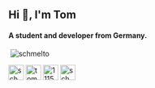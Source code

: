 <h2>Hi 👋, I'm Tom</h2>
<h4>A student and developer from Germany.</h4>


<p>&nbsp;<img src="https://github-readme-stats.vercel.app/api?username=schmelto&show_icons=true&count_private=true" alt="schmelto" /></p>
  
<p>
  <a href="https://dev.to/schmelto" target="blank"><img align="center" src="https://cdn.jsdelivr.net/npm/simple-icons@3.0.1/icons/dev-dot-to.svg" alt="schmelto" height="30" width="30" /></a>
  <a href="https://linkedin.com/in/tomschmelzer" target="blank"><img align="center" src="https://cdn.jsdelivr.net/npm/simple-icons@3.0.1/icons/linkedin.svg" alt="tomschmelzer" height="30" width="30" /></a>
  <a href="https://stackoverflow.com/users/11155942" target="blank"><img align="center" src="https://cdn.jsdelivr.net/npm/simple-icons@3.0.1/icons/stackoverflow.svg" alt="11155942" height="30" width="30" /></a>
  <a href="https://instagram.com/schmelto" target="blank"><img align="center" src="https://cdn.jsdelivr.net/npm/simple-icons@3.0.1/icons/instagram.svg" alt="schmelto" height="30" width="30" /></a>
</p>
